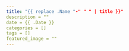 ```yaml
---
title: "{{ replace .Name "-" " " | title }}"
description = ""
date = {{ .Date }}
categories = []
tags = []
featured_image = ""
---
```

